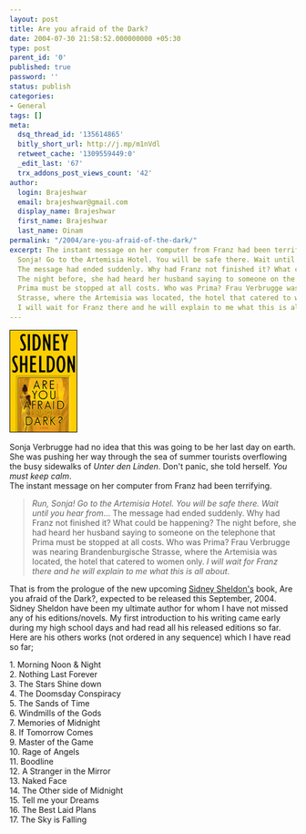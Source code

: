 ```yaml
---
layout: post
title: Are you afraid of the Dark?
date: 2004-07-30 21:58:52.000000000 +05:30
type: post
parent_id: '0'
published: true
password: ''
status: publish
categories:
- General
tags: []
meta:
  dsq_thread_id: '135614865'
  bitly_short_url: http://j.mp/m1nVdl
  retweet_cache: '1309559449:0'
  _edit_last: '67'
  trx_addons_post_views_count: '42'
author:
  login: Brajeshwar
  email: brajeshwar@gmail.com
  display_name: Brajeshwar
  first_name: Brajeshwar
  last_name: Oinam
permalink: "/2004/are-you-afraid-of-the-dark/"
excerpt: The instant message on her computer from Franz had been terrifying. Run,
  Sonja! Go to the Artemisia Hotel. You will be safe there. Wait until you hear from...
  The message had ended suddenly. Why had Franz not finished it? What could be happening?
  The night before, she had heard her husband saying to someone on the telephone that
  Prima must be stopped at all costs. Who was Prima? Frau Verbrugge was nearing Brandenburgische
  Strasse, where the Artemisia was located, the hotel that catered to women only.
  I will wait for Franz there and he will explain to me what this is all about."
---
```

<p><img src="/static/2004/07/AreYouAfraidSS.jpg" alt="Are you afraid of the Dark" class="alignright" /></p>
<p>Sonja Verbrugge had no idea that this was going to be her last day on earth. She was pushing her way through the sea of summer tourists overflowing the busy sidewalks of <em>Unter den Linden</em>. Don't panic, she told herself. <em>You must keep calm</em>.<br />
The instant message on her computer from Franz had been terrifying.</p>
<blockquote><p><em>Run, Sonja! Go to the Artemisia Hotel. You will be safe there. Wait until you hear from</em>... The message had ended suddenly. Why had Franz not finished it? What could be happening? The night before, she had heard her husband saying to someone on the telephone that Prima must be stopped at all costs. Who was Prima? Frau Verbrugge was nearing Brandenburgische Strasse, where the Artemisia was located, the hotel that catered to women only. <em>I will wait for Franz there and he will explain to me what this is all about</em>.</p></blockquote>
<p>That is from the prologue of the new upcoming <a href="http://www.sidneysheldon.com/" title="Sidney Sheldon">Sidney Sheldon's</a> book, Are you afraid of the Dark?, expected to be released this September, 2004. Sidney Sheldon have been my ultimate author for whom I have not missed any of his editions/novels. My first introduction to his writing came early during my high school days and had read all his released editions so far. Here are his others works (not ordered in any sequence) which I have read so far;</p>
<p>1. Morning Noon &amp; Night<br />
2. Nothing Last Forever<br />
3. The Stars Shine down<br />
4. The Doomsday Conspiracy<br />
5. The Sands of Time<br />
6. Windmills of the Gods<br />
7. Memories of Midnight<br />
8. If Tomorrow Comes<br />
9. Master of the Game<br />
10. Rage of Angels<br />
11. Boodline<br />
12. A Stranger in the Mirror<br />
13. Naked Face<br />
14. The Other side of Midnight<br />
15. Tell me your Dreams<br />
16. The Best Laid Plans<br />
17. The Sky is Falling</p>

